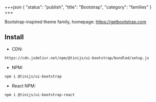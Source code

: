 +++json
{
  "status": "publish",
  "title": "Bootstrap",
  "category": "families"
}
+++

Bootstrap-inspired theme family, homepage: <https://getbootstrap.com>

## Install

- CDN:

```txt
https://cdn.jsdelivr.net/npm/@tinijs/ui-bootstrap/bundled/setup.js
```

- NPM:

```bash
npm i @tinijs/ui-bootstrap
```

- React NPM:

```bash
npm i @tinijs/ui-bootstrap-react
```
